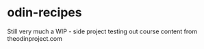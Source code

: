 # odin-recipes
Still very much a WIP - side project testing out course content from theodinproject.com
